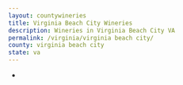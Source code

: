 ```yaml
---
layout: countywineries
title: Virginia Beach City Wineries
description: Wineries in Virginia Beach City VA
permalink: /virginia/virginia beach city/
county: virginia beach city
state: va
---
```

-
